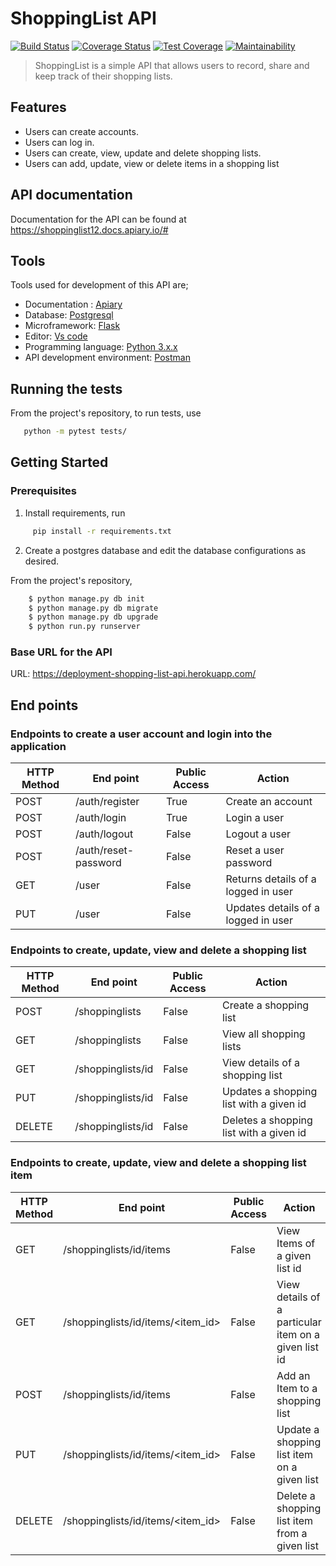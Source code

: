 # ShoppingList API

[![Build Status](https://travis-ci.org/flacode/shopping_list.png)](https://travis-ci.org/flacode/shopping_list)     [![Coverage Status](https://coveralls.io/repos/github/flacode/shopping_list/badge.svg)](https://coveralls.io/github/flacode/shopping_list)
[![Test Coverage](https://api.codeclimate.com/v1/badges/08889291e991002973ae/test_coverage)](https://codeclimate.com/github/flacode/shopping_list/test_coverage)
[![Maintainability](https://api.codeclimate.com/v1/badges/08889291e991002973ae/maintainability)](https://codeclimate.com/github/flacode/shopping_list/maintainability)

> ShoppingList is a simple API that allows users to record, share and keep track of their shopping lists.

## Features
- Users can create accounts.
- Users can log in.
- Users can create, view, update and delete shopping lists. 
- Users can add, update, view or delete items in a shopping list

## API documentation

Documentation for the API can be found at https://shoppinglist12.docs.apiary.io/#

## Tools
Tools used for development of this API are;
- Documentation : [Apiary](https://apiary.io/)
- Database: [Postgresql](https://www.postgresql.org)
- Microframework: [Flask](http://flask.pocoo.org/)
- Editor: [Vs code](https://code.visualstudio.com)
- Programming language: [Python 3.x.x](https://docs.python.org/3/)
- API development environment: [Postman](https://www.getpostman.com)

## Running the tests

From the project's repository, to run tests, use
```sh
   python -m pytest tests/ 
 ``` 

## Getting Started
### Prerequisites
1. Install requirements, run 
```sh
     pip install -r requirements.txt
```
2. Create a postgres database and edit the database configurations as desired.

From the project's repository, 
```sh 
    $ python manage.py db init
    $ python manage.py db migrate
    $ python manage.py db upgrade
    $ python run.py runserver
 ```
### Base URL for the API
URL: https://deployment-shopping-list-api.herokuapp.com/

## End points
### Endpoints to create a user account and login into the application
HTTP Method|End point | Public Access|Action
-----------|----------|--------------|------
POST | /auth/register | True | Create an account
POST | /auth/login | True | Login a user
POST | /auth/logout | False | Logout a user
POST | /auth/reset-password | False | Reset a user password
GET | /user | False | Returns details of a logged in user
PUT | /user | False | Updates details of a logged in user
### Endpoints to create, update, view and delete a shopping list
HTTP Method|End point | Public Access|Action
-----------|----------|--------------|------
POST | /shoppinglists | False | Create a shopping list
GET | /shoppinglists | False | View all shopping lists
GET | /shoppinglists/id | False | View details of a shopping list
PUT | /shoppinglists/id | False | Updates a shopping list with a given id
DELETE | /shoppinglists/id | False | Deletes a shopping list with a given id
### Endpoints to create, update, view and delete a shopping list item
HTTP Method|End point | Public Access|Action
-----------|----------|--------------|------
GET | /shoppinglists/id/items | False | View Items of a given list id
GET | /shoppinglists/id/items/<item_id> | False | View details of a particular item on a given list id
POST | /shoppinglists/id/items | False | Add an Item to a shopping list
PUT | /shoppinglists/id/items/<item_id> | False | Update a shopping list item on a given list
DELETE | /shoppinglists/id/items/<item_id> | False | Delete a shopping list item from a given list


